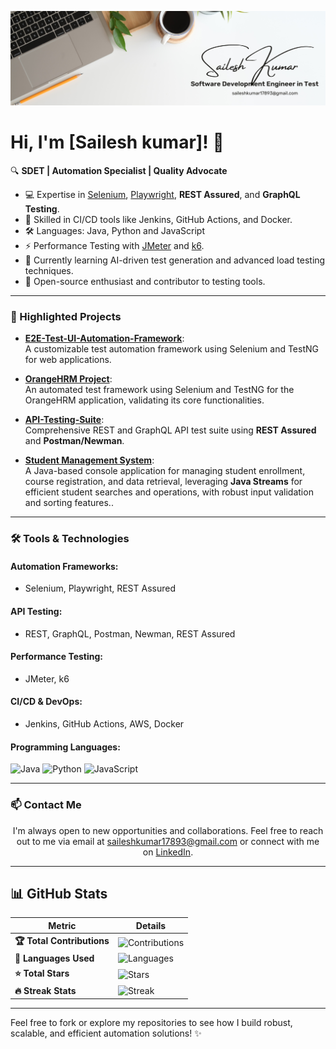 <p align="center">
  <a href="https://www.linkedin.com/in/sailesh-kumar-17Aug1993/" target="_blank" rel="noreferrer">
    <img src="Images/White Minimalist Profile LinkedIn Banner (1).png" alt="My banner">
  </a>
</p>


# Hi, I'm [Sailesh kumar]! 👋  

🔍 **SDET | Automation Specialist | Quality Advocate**  

- 💻 Expertise in [Selenium](https://www.selenium.dev), [Playwright](https://playwright.dev), **REST Assured**, and **GraphQL Testing**.  
- 🚀 Skilled in CI/CD tools like Jenkins, GitHub Actions, and Docker.  
- 🛠️ Languages: Java, Python and JavaScript  
- ⚡ Performance Testing with [JMeter](https://jmeter.apache.org) and [k6](https://k6.io).  
- 🌱 Currently learning AI-driven test generation and advanced load testing techniques.  
- 🌟 Open-source enthusiast and contributor to testing tools.

---

### 🚀 Highlighted Projects  

- [**E2E-Test-UI-Automation-Framework**](https://github.com/sailesh123kumar/OpenCartAutomationFrameWork):  
  A customizable test automation framework using Selenium and TestNG for web applications.

- [**OrangeHRM Project**](https://github.com/sailesh123kumar/OrangeHRMproject):  
  An automated test framework using Selenium and TestNG for the OrangeHRM application, validating its core functionalities.  

- [**API-Testing-Suite**](https://github.com/sailesh123kumar/APIFrameWork):  
  Comprehensive REST and GraphQL API test suite using **REST Assured** and **Postman/Newman**.  

- [**Student Management System**](https://github.com/sailesh123kumar/studentManagementSystem.git):  
  A Java-based console application for managing student enrollment, course registration, and data retrieval, leveraging **Java Streams** for efficient student searches and operations, with robust input validation and sorting features..  

---

### 🛠️ Tools & Technologies  

#### **Automation Frameworks:**  
- Selenium, Playwright, REST Assured  

#### **API Testing:**  
- REST, GraphQL, Postman, Newman, REST Assured  

#### **Performance Testing:**  
- JMeter, k6  

#### **CI/CD & DevOps:**  
- Jenkins, GitHub Actions, AWS, Docker  

#### **Programming Languages:**  
![Java](https://img.shields.io/badge/Java-%23ED8B00.svg?style=for-the-badge&logo=java&logoColor=white)
![Python](https://img.shields.io/badge/Python-%2314354C.svg?style=for-the-badge&logo=python&logoColor=white)
![JavaScript](https://img.shields.io/badge/JavaScript-%23F7DF1E.svg?style=for-the-badge&logo=javascript&logoColor=black)


---

### 📫 Contact Me  

<p align="center">I'm always open to new opportunities and collaborations. Feel free to reach out to me via email at <a href="mailto: saileshkumar17893@gmail.com">saileshkumar17893@gmail.com</a> or connect with me on <a href="https://www.linkedin.com/in/sailesh-kumar-5b7650251/">LinkedIn</a>.</p>

---

## 📊 GitHub Stats  

| **Metric**                | **Details**                                                                                         |
|---------------------------|-----------------------------------------------------------------------------------------------------|
| **🏆 Total Contributions** | ![Contributions](https://github-readme-stats.vercel.app/api?username=Sailesh123kumar&show_icons=true&count_private=true&hide=prs&theme=radical) |
| **📂 Languages Used**      | ![Languages](https://github-readme-stats.vercel.app/api/top-langs/?username=Sailesh123kumar&layout=compact&theme=radical)                |
| **⭐ Total Stars**          | ![Stars](https://github-readme-stats.vercel.app/api?username=Sailesh123kumar&show_icons=true&count_private=true&hide=stars&theme=radical)  |
| **🔥 Streak Stats**        | ![Streak](https://github-readme-streak-stats.herokuapp.com/?user=Sailesh123kumar&theme=radical)                                         |

---
Feel free to fork or explore my repositories to see how I build robust, scalable, and efficient automation solutions! ✨  
